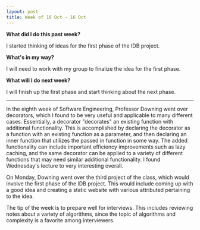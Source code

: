 ```yaml
---
layout: post
title: Week of 10 Oct - 16 Oct
---
```

<b>What did I do this past week?</b><br>
<p>I started thinking of ideas for the first phase of the IDB project.</p>
<b>What's in my way?</b><br>
<p>I will need to work with my group to finalize the idea for the first phase.</p>
<b>What will I do next week?</b><br>
<p>I will finish up the first phase and start thinking about the next phase.</p>
<hr>
<p class="indented">In the eighth week of Software Engineering, Professor Downing went over decorators, which I found to be very useful and applicable to many different cases. Essentially, a decorator "decorates" an existing function with additional functionality. This is accomplished by declaring the decorator as a function with an existing function as a parameter, and then declaring an inner function that utilizes the passed in function in some way. The added functionality can include important efficiency improvements such as lazy caching, and the same decorator can be applied to a variety of different functions that may need similar additional functionality. I found Wednesday's lecture to very interesting overall.</p><!--more-->
<p class="indented">On Monday, Downing went over the third project of the class, which would involve the first phase of the IDB project. This would include coming up with a good idea and creating a static website with various attributed pertaining to the idea.</p>
<p class="indented">The tip of the week is to prepare well for interviews. This includes reviewing notes about a variety of algorithms, since the topic of algorithms and complexity is a favorite among interviewers.</p>

